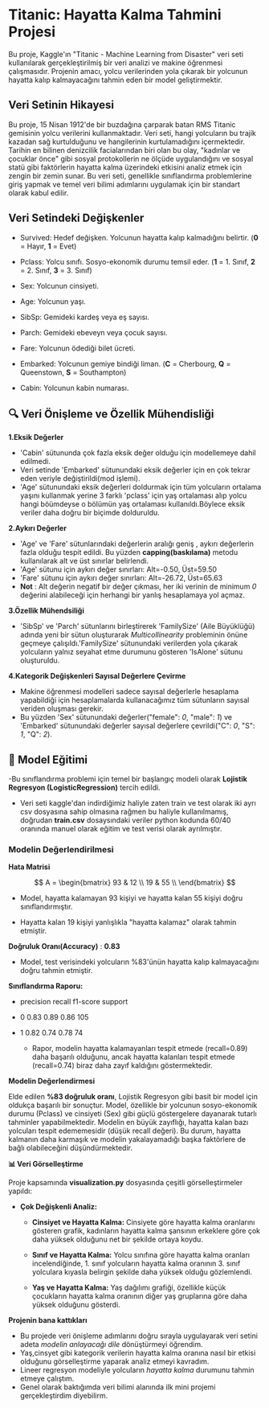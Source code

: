 
# Titanic: Hayatta Kalma Tahmini Projesi

Bu proje, Kaggle'ın "Titanic - Machine Learning from Disaster" veri seti
kullanılarak gerçekleştirilmiş bir veri analizi ve makine öğrenmesi
çalışmasıdır. Projenin amacı, yolcu verilerinden yola çıkarak bir
yolcunun hayatta kalıp kalmayacağını tahmin eden bir model
geliştirmektir.

## Veri Setinin Hikayesi

Bu proje, 15 Nisan 1912'de bir buzdağına çarparak batan RMS Titanic
gemisinin yolcu verilerini kullanmaktadır. Veri seti, hangi yolcuların
bu trajik kazadan sağ kurtulduğunu ve hangilerinin kurtulamadığını
içermektedir. Tarihin en bilinen denizcilik facialarından biri olan bu
olay, "kadınlar ve çocuklar önce" gibi sosyal protokollerin ne ölçüde
uygulandığını ve sosyal statü gibi faktörlerin hayatta kalma üzerindeki
etkisini analiz etmek için zengin bir zemin sunar. Bu veri seti,
genellikle sınıflandırma problemlerine giriş yapmak ve temel veri bilimi
adımlarını uygulamak için bir standart olarak kabul edilir.

## Veri Setindeki Değişkenler

-   Survived: Hedef değişken. Yolcunun hayatta kalıp kalmadığını
    belirtir. (**0** = Hayır, **1** = Evet)

-   Pclass: Yolcu sınıfı. Sosyo-ekonomik durumu temsil eder. (**1** = 1.
    Sınıf, **2** = 2. Sınıf, **3** = 3. Sınıf)

-   Sex: Yolcunun cinsiyeti.

-   Age: Yolcunun yaşı.

-   SibSp: Gemideki kardeş veya eş sayısı.

-   Parch: Gemideki ebeveyn veya çocuk sayısı.

-   Fare: Yolcunun ödediği bilet ücreti.

-   Embarked: Yolcunun gemiye bindiği liman. (**C** = Cherbourg, **Q** =
    Queenstown, **S** = Southampton)

-   Cabin: Yolcunun kabin numarası.

## 🔍 Veri Önişleme ve Özellik Mühendisliği

**1.Eksik Değerler**
- 'Cabin' sütununda çok fazla eksik değer olduğu için modellemeye dahil edilmedi.
-   Veri setinde 'Embarked' sütunundaki eksik değerler için en çok tekrar eden veriyle değiştirildi(mod işlemi).
-   'Age' sütunundaki eksik değerleri doldurmak için tüm yolcuların ortalama yaşını kullanmak yerine 3 farklı 'pclass' için yaş ortalaması alıp yolcu hangi böümdeyse o bölümün yaş ortalaması kullanıldı.Böylece eksik veriler daha doğru bir biçimde dolduruldu.  




**2.Aykırı Değerler**

-   'Age' ve 'Fare' sütunlarındaki değerlerin aralığı geniş , aykırı değerlerin fazla olduğu tespit edildi. Bu yüzden **capping(baskılama)** metodu kullanılarak alt ve üst sınırlar belirlendi.
-   'Age' sütunu için aykırı değer sınırları: Alt=-0.50, Üst=59.50
-   'Fare' sütunu için aykırı değer sınırları: Alt=-26.72, Üst=65.63
-   **Not** : Alt değerin negatif bir değer çıkması, her iki verinin de minimum *0* değerini alabileceği için herhangi bir yanlış hesaplamaya yol açmaz.

**3.Özellik Mühendsiliği**
-    'SibSp' ve 'Parch' sütunlarını birleştirerek 'FamilySize' (Aile Büyüklüğü) adında yeni bir sütun oluşturarak *Multicollinearity* probleminin önüne geçmeye çalışıldı.'FamilySize' sütunundaki verilerden yola çıkarak yolcuların yalnız seyahat etme durumunu gösteren 'IsAlone' sütunu oluşturuldu. 

**4.Kategorik Değişkenleri Sayısal Değerlere Çevirme**
- Makine öğrenmesi modelleri sadece sayısal değerlerle hesaplama yapabildiği için hesaplamalarda kullanacağımız tüm sütunların sayısal veriden oluşması gerekir.
- Bu yüzden 'Sex' sütunundaki değerler("female": *0*, "male": *1*) ve 'Embarked' sütunundaki değerler sayısal değerlere çevrildi("C": *0*, "S": *1*, "Q": *2*).


## 🤖 Model Eğitimi

-Bu sınıflandırma problemi için temel bir başlangıç modeli olarak **Lojistik Regresyon (LogisticRegression)** tercih edildi.
- Veri seti kaggle'dan indirdiğimiz haliyle zaten train ve test olarak iki ayrı csv dosyasına sahip olmasına rağmen bu haliyle kullanılmamış, doğrudan **train.csv** dosaysındaki veriler python kodunda 60/40 oranında manuel olarak eğitim ve test verisi olarak ayrılmıştır.

### Modelin Değerlendirilmesi
**Hata Matrisi**

$$
A = \begin{bmatrix}
93 & 12 \\
19 & 55 \\
\end{bmatrix}
$$

-   Model, hayatta kalamayan 93 kişiyi ve hayatta kalan 55 kişiyi doğru sınıflandırmıştır.

-   Hayatta kalan 19 kişiyi yanlışlıkla "hayatta kalamaz" olarak  tahmin etmiştir.

**Doğruluk Oranı(Accuracy)** : **0.83**
- Model, test verisindeki yolcuların %83'ünün hayatta kalıp kalmayacağını doğru tahmin etmiştir.

**Sınıflandırma Raporu:**

-    precision    recall    f1-score    support

- 0  0.83         0.89      0.86        105

- 1  0.82         0.74      0.78        74

    -   Rapor, modelin hayatta kalamayanları tespit etmede (recall=0.89)
        daha başarılı olduğunu, ancak hayatta kalanları tespit etmede
        (recall=0.74) biraz daha zayıf kaldığını göstermektedir.

**Modelin Değerlendirmesi**

Elde edilen **%83 doğruluk oranı**, Lojistik Regresyon gibi basit bir
model için oldukça başarılı bir sonuçtur. Model, özellikle bir yolcunun
sosyo-ekonomik durumu (Pclass) ve cinsiyeti (Sex) gibi güçlü
göstergelere dayanarak tutarlı tahminler yapabilmektedir. Modelin en
büyük zayıflığı, hayatta kalan bazı yolcuları tespit edememesidir (düşük
recall değeri). Bu durum, hayatta kalmanın daha karmaşık ve modelin
yakalayamadığı başka faktörlere de bağlı olabileceğini düşündürmektedir.



**📊 Veri Görselleştirme**

Proje kapsamında **visualization.py** dosyasında çeşitli görselleştirmeler yapıldı:

-   **Çok Değişkenli Analiz:**

    -   **Cinsiyet ve Hayatta Kalma:** Cinsiyete göre hayatta kalma
        oranlarını gösteren grafik, kadınların hayatta kalma şansının
        erkeklere göre çok daha yüksek olduğunu net bir şekilde ortaya
        koydu.

    -   **Sınıf ve Hayatta Kalma:** Yolcu sınıfına göre hayatta kalma
        oranları incelendiğinde, 1. sınıf yolcuların hayatta kalma
        oranının 3. sınıf yolculara kıyasla belirgin şekilde daha yüksek
        olduğu gözlemlendi.

    -   **Yaş ve Hayatta Kalma:** Yaş dağılımı grafiği, özellikle küçük
        çocukların hayatta kalma oranının diğer yaş gruplarına göre daha
        yüksek olduğunu gösterdi.


**Projenin bana kattıkları**
- Bu projede veri önişleme adımlarını doğru sırayla uygulayarak veri setini adeta *modelin anlayacağı dile* dönüştürmeyi öğrendim.
- Yaş,cinsyet gibi kategorik verilerin hayatta kalma oranına nasıl bir etkisi olduğunu görselleştirme yaparak analiz etmeyi kavradım.
- Lineer regresyon modeliyle yolcuların *hayatta kalma* durumunu tahmin etmeye çalıştım.
- Genel olarak baktığımda veri bilimi alanında ilk mini projemi gerçekleştirdim diyebilirm.
